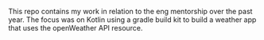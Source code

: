 This repo contains my work in relation to the eng mentorship over the past year. 
The focus was on Kotlin using a gradle build kit to build a weather app that uses the openWeather API resource. 
